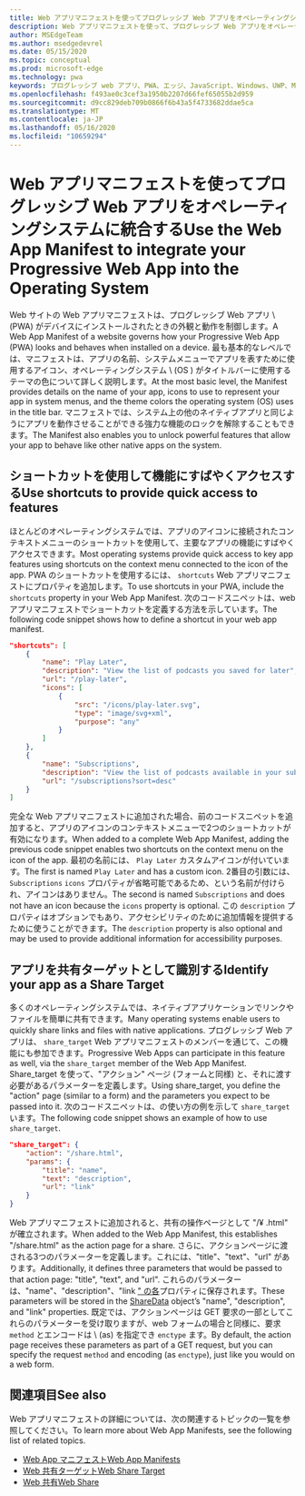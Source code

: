 ```yaml
---
title: Web アプリマニフェストを使ってプログレッシブ Web アプリをオペレーティングシステムに統合する
description: Web アプリマニフェストを使って、プログレッシブ Web アプリをオペレーティングシステムに統合する方法について説明します。
author: MSEdgeTeam
ms.author: msedgedevrel
ms.date: 05/15/2020
ms.topic: conceptual
ms.prod: microsoft-edge
ms.technology: pwa
keywords: プログレッシブ web アプリ、PWA、エッジ、JavaScript、Windows、UWP、Microsoft ストア
ms.openlocfilehash: f493ae0c3cef3a1950b2207d66fef65055b2d959
ms.sourcegitcommit: d9cc829deb709b0866f6b43a5f4733682ddae5ca
ms.translationtype: MT
ms.contentlocale: ja-JP
ms.lasthandoff: 05/16/2020
ms.locfileid: "10659294"
---
```

# <span data-ttu-id="2ab2e-104">Web アプリマニフェストを使ってプログレッシブ Web アプリをオペレーティングシステムに統合する</span><span class="sxs-lookup"><span data-stu-id="2ab2e-104">Use the Web App Manifest to integrate your Progressive Web App into the Operating System</span></span>

<span data-ttu-id="2ab2e-105">Web サイトの Web アプリマニフェストは、プログレッシブ Web アプリ \ (PWA) がデバイスにインストールされたときの外観と動作を制御します。</span><span class="sxs-lookup"><span data-stu-id="2ab2e-105">A Web App Manifest of a website governs how your Progressive Web App \(PWA\) looks and behaves when installed on a device.</span></span>  <span data-ttu-id="2ab2e-106">最も基本的なレベルでは、マニフェストは、アプリの名前、システムメニューでアプリを表すために使用するアイコン、オペレーティングシステム \ (OS \) がタイトルバーに使用するテーマの色について詳しく説明します。</span><span class="sxs-lookup"><span data-stu-id="2ab2e-106">At the most basic level, the Manifest provides details on the name of your app, icons to use to represent your app in system menus, and the theme colors the operating system \(OS\) uses in the title bar.</span></span>  <span data-ttu-id="2ab2e-107">マニフェストでは、システム上の他のネイティブアプリと同じようにアプリを動作させることができる強力な機能のロックを解除することもできます。</span><span class="sxs-lookup"><span data-stu-id="2ab2e-107">The Manifest also enables you to unlock powerful features that allow your app to behave like other native apps on the system.</span></span>  

## <span data-ttu-id="2ab2e-108">ショートカットを使用して機能にすばやくアクセスする</span><span class="sxs-lookup"><span data-stu-id="2ab2e-108">Use shortcuts to provide quick access to features</span></span>  

<span data-ttu-id="2ab2e-109">ほとんどのオペレーティングシステムでは、アプリのアイコンに接続されたコンテキストメニューのショートカットを使用して、主要なアプリの機能にすばやくアクセスできます。</span><span class="sxs-lookup"><span data-stu-id="2ab2e-109">Most operating systems provide quick access to key app features using shortcuts on the context menu connected to the icon of the app.</span></span>  <span data-ttu-id="2ab2e-110">PWA のショートカットを使用するには、 `shortcuts` Web アプリマニフェストにプロパティを追加します。</span><span class="sxs-lookup"><span data-stu-id="2ab2e-110">To use shortcuts in your PWA, include the `shortcuts` property in your Web App Manifest.</span></span>  <span data-ttu-id="2ab2e-111">次のコードスニペットは、web アプリマニフェストでショートカットを定義する方法を示しています。</span><span class="sxs-lookup"><span data-stu-id="2ab2e-111">The following code snippet shows how to define a shortcut in your web app manifest.</span></span>  

```json
"shortcuts": [
    {
        "name": "Play Later",
        "description": "View the list of podcasts you saved for later",
        "url": "/play-later",
        "icons": [
            {
                "src": "/icons/play-later.svg",
                "type": "image/svg+xml",
                "purpose": "any"
            }
        ]
    },
    {
        "name": "Subscriptions",
        "description": "View the list of podcasts available in your subscription",
        "url": "/subscriptions?sort=desc"
    }
]
```  

<span data-ttu-id="2ab2e-112">完全な Web アプリマニフェストに追加された場合、前のコードスニペットを追加すると、アプリのアイコンのコンテキストメニューで2つのショートカットが有効になります。</span><span class="sxs-lookup"><span data-stu-id="2ab2e-112">When added to a complete Web App Manifest, adding the previous code snippet enables two shortcuts on the context menu on the icon of the app.</span></span>  <span data-ttu-id="2ab2e-113">最初の名前には、 `Play Later` カスタムアイコンが付いています。</span><span class="sxs-lookup"><span data-stu-id="2ab2e-113">The first is named `Play Later` and has a custom icon.</span></span>  <span data-ttu-id="2ab2e-114">2番目の引数には、 `Subscriptions` `icons` プロパティが省略可能であるため、という名前が付けられ、アイコンはありません。</span><span class="sxs-lookup"><span data-stu-id="2ab2e-114">The second is named `Subscriptions` and does not have an icon because the `icons` property is optional.</span></span>  <span data-ttu-id="2ab2e-115">この `description` プロパティはオプションでもあり、アクセシビリティのために追加情報を提供するために使うことができます。</span><span class="sxs-lookup"><span data-stu-id="2ab2e-115">The `description` property is also optional and may be used to provide additional information for accessibility purposes.</span></span>  

## <span data-ttu-id="2ab2e-116">アプリを共有ターゲットとして識別する</span><span class="sxs-lookup"><span data-stu-id="2ab2e-116">Identify your app as a Share Target</span></span>

<span data-ttu-id="2ab2e-117">多くのオペレーティングシステムでは、ネイティブアプリケーションでリンクやファイルを簡単に共有できます。</span><span class="sxs-lookup"><span data-stu-id="2ab2e-117">Many operating systems enable users to quickly share links and files with native applications.</span></span> <span data-ttu-id="2ab2e-118">プログレッシブ Web アプリは、 `share_target` Web アプリマニフェストのメンバーを通じて、この機能にも参加できます。</span><span class="sxs-lookup"><span data-stu-id="2ab2e-118">Progressive Web Apps can participate in this feature as well, via the `share_target` member of the Web App Manifest.</span></span> <span data-ttu-id="2ab2e-119">Share_target を使って、"アクション" ページ (フォームと同様) と、それに渡す必要があるパラメーターを定義します。</span><span class="sxs-lookup"><span data-stu-id="2ab2e-119">Using share_target, you define the "action" page (similar to a form) and the parameters you expect to be passed into it.</span></span> <span data-ttu-id="2ab2e-120">次のコードスニペットは、の使い方の例を示して `share_target` います。</span><span class="sxs-lookup"><span data-stu-id="2ab2e-120">The following code snippet shows an example of how to use `share_target`.</span></span>

```json
"share_target": {
    "action": "/share.html",
    "params": {
        "title": "name",
        "text": "description",
        "url": "link"
    }
}
```

<span data-ttu-id="2ab2e-121">Web アプリマニフェストに追加されると、共有の操作ページとして "/¥ .html" が確立されます。</span><span class="sxs-lookup"><span data-stu-id="2ab2e-121">When added to the Web App Manifest, this establishes "/share.html" as the action page for a share.</span></span> <span data-ttu-id="2ab2e-122">さらに、アクションページに渡される3つのパラメーターを定義します。これには、"title"、"text"、"url" があります。</span><span class="sxs-lookup"><span data-stu-id="2ab2e-122">Additionally, it defines three parameters that would be passed to that action page: "title", "text", and "url".</span></span> <span data-ttu-id="2ab2e-123">これらのパラメーターは、"name"、"description"、"link [" の各](https://wicg.github.io/web-share#dom-sharedata)プロパティに保存されます。</span><span class="sxs-lookup"><span data-stu-id="2ab2e-123">These parameters will be stored in the [ShareData](https://wicg.github.io/web-share#dom-sharedata) object’s "name", "description", and "link" properties.</span></span> <span data-ttu-id="2ab2e-124">既定では、アクションページは GET 要求の一部としてこれらのパラメーターを受け取りますが、web フォームの場合と同様に、要求 `method` とエンコードは \ (as) を指定でき `enctype` ます。</span><span class="sxs-lookup"><span data-stu-id="2ab2e-124">By default, the action page receives these parameters as part of a GET request, but you can specify the request `method` and encoding \(as `enctype`\), just like you would on a web form.</span></span>

## <span data-ttu-id="2ab2e-125">関連項目</span><span class="sxs-lookup"><span data-stu-id="2ab2e-125">See also</span></span>  

<span data-ttu-id="2ab2e-126">Web アプリマニフェストの詳細については、次の関連するトピックの一覧を参照してください。</span><span class="sxs-lookup"><span data-stu-id="2ab2e-126">To learn more about Web App Manifests, see the following list of related topics.</span></span>  

* [<span data-ttu-id="2ab2e-127">Web App マニフェスト</span><span class="sxs-lookup"><span data-stu-id="2ab2e-127">Web App Manifests</span></span>][MDNWebAppManifests]  
* [<span data-ttu-id="2ab2e-128">Web 共有ターゲット</span><span class="sxs-lookup"><span data-stu-id="2ab2e-128">Web Share Target</span></span>][WICGShareTarget]
* [<span data-ttu-id="2ab2e-129">Web 共有</span><span class="sxs-lookup"><span data-stu-id="2ab2e-129">Web Share</span></span>][WICGShare]

<!-- links -->  

[MDNWebAppManifests]: https://developer.mozilla.org/docs/Web/Manifest "Web アプリマニフェスト |MDN"  
[WICGShareTarget]: https://wicg.github.io/web-share-target/ "Web 共有ターゲット API |WICG"
[WICGShare]: https://w3c.github.io/web-share/ "Web Share API |WICG"
